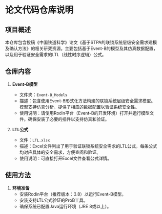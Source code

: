 # 论文代码仓库说明

## 项目概述
本仓库包含投稿《中国铁道科学》论文《基于STPA的联锁系统层级安全需求建模及确认方法》的相关研究资源。主要包括基于Event-B的模型及其仿真数据配置，以及用于验证安全需求的LTL（线性时序逻辑）公式。

## 仓库内容
1. **Event-B模型**  
   - 文件夹：`Event-B_Models`  
   - 描述：包含使用Event-B形式化方法构建的联锁系统层级安全需求模型。模型支持仿真分析，提供了相应的数据配置以验证系统安全性。  
   - 使用说明：请使用Rodin平台（Event-B的开发环境）打开并运行模型文件。确保安装了必要的插件以支持仿真和验证。

2. **LTL公式**  
   - 文件：`LTL.xlsx`  
   - 描述：Excel文件列出了用于验证联锁系统安全需求的LTL公式，每条公式均对应具体的安全需求，方便查阅和验证。  
   - 使用说明：可直接打开Excel文件查看公式详情。

## 使用方法
1. **环境准备**  
   - 安装Rodin平台（推荐版本：3.8）以运行Event-B模型。  
   - 安装支持LTL公式验证的ProB工具。  
   - 确保系统已配置Java运行环境（JRE 8或以上）。
